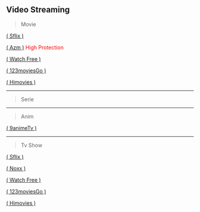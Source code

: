 ## Video Streaming

> Movie

[( Sflix )](https://sflix.to/)

[( Azm )](https://azm.to/) <font color="red">High Protection</font>

[( Watch Free )](https://watch-free.tv/)

[( 123moviesGo )](https://www1.123moviesgo.ac/)

[( Himovies )](https://himovies.sx/)

---

> Serie

---

> Anim

[( 9animeTv )](https://9animetv.to/)

---

> Tv Show

[( Sflix )](https://sflix.to/)

[( Noxx )](https://noxx.to/)

[( Watch Free )](https://watch-free.tv/)

[( 123moviesGo )](https://www1.123moviesgo.ac/)

[( Himovies )](https://himovies.sx/)
